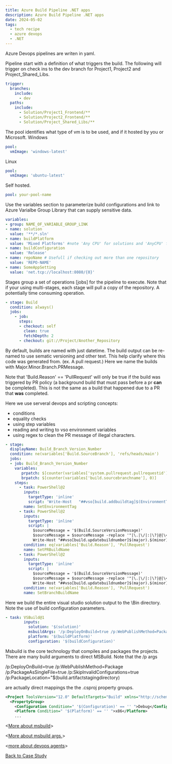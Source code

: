 ```yaml
---
title: Azure Build Pipeline .NET apps
description: Azure Build Pipeline .NET apps
date: 2024-05-02
tags:
  - tech recipe
  - azure devops
  - .NET
---
```


Azure Devops pipelines are writen in yaml.

Pipeline start with a definition of what triggers the build. The following will trigger on check ins to the dev branch for Project1, Project2 and Project_Shared_Libs. 

```yaml
trigger:
  branches:
    include:
      - dev
  paths:
    include:
      - Solution/Project1_Frontend/**
      - Solution/Project2_Frontend/**
      - Solution/Project_Shared_Libs/**
```

The pool identifies what type of vm is to be used, and if it hosted by you or Microsoft.
Windows
```yaml
pool:
  vmImage: 'windows-latest'
```
Linux
```yaml
pool:
  vmImage: 'ubuntu-latest'
```
Self hosted.
```yaml
pool: your-pool-name
``` 

Use the variables section to parameterize build configurations and link to Azure Varialbe Group Library that can supply sensitive data.
```yaml
variables:
- group: NAME_OF_VARIABLE_GROUP_LINK
- name: solution
  value: '**/*.sln'
- name: buildPlatform
  value: 'Mixed Platforms' #note 'Any CPU' for solutions and 'AnyCPU' for .csproj.
- name: buildConfiguration
  value: 'Release'
- name: repoName # Usefull if checking out more than one repository
  value: 'REPO-NAME' 
- name: SomeAppSetting
  value: 'net.tcp://localhost:8080/{0}'

```

Stages group a set of operations [jobs] for the pipeline to execute. Note that if your using multi-stages, each stage will pull a copy of the repository. A potentially time consuming operation.

```yaml
- stage: Build
  condition: always()
  jobs:
    - job:
      steps:
      - checkout: self
        clean: true
        fetchDepth: 2
      - checkout: git://Project/Another_Repository
```
By default, builds are named with just datetime. The build output can be re-named to use sematic versioning and other text. This help clarify where this code was generated from. (ex. A pull request.) Here we name the builds with Major.Minor.Branch.PRMessage. 

Note that 'Build.Reason' == 'PullRequest' will only be true if the build was triggered by PR policy (a background build that must pass before a pr **can** be completed). This is not the same as a build that happened due to a PR that **was** completed.

Here we use serveral devops and scripting concepts:
- conditions
- equality checks
- using step variables
- reading and writing to vso environment variables
- using regex to clean the PR message of illegal characters.

```yaml
- stage:
  displayName: Build_Branch_Version_Number
  condition: ne(variables['Build.SourceBranch'], 'refs/heads/main')
  jobs:
  - job: Build_Branch_Version_Number
    variables:
       prpatch: $[counter(variables['system.pullrequest.pullrequestid'],0)]
       brpatch: $[counter(variables['build.sourcebranchname'], 0)]
    steps:
      - task: PowerShell@2
        inputs:
          targetType: 'inline'
          script: 'Write-Host   "##vso[build.addbuildtag]$(EnvironmentTag)"'
        name: SetEnvironmentTag
      - task: PowerShell@2
        inputs:
          targetType: 'inline'
          script: |
            $sourceMessage = '$(Build.SourceVersionMessage)'
            $sourceMessage = $sourceMessage -replace '"|\.|\/|:|\?|@|\<|\>|\\', ''
            Write-Host "##vso[build.updatebuildnumber]$(major).$(minor)-PullRequest.$(prpatch).$sourceMessage"
        condition: eq(variables['Build.Reason'], 'PullRequest')
        name: SetPRBuildName
      - task: PowerShell@2
        inputs:
          targetType: 'inline'
          script: |
            $sourceMessage = '$(Build.SourceVersionMessage)'
            $sourceMessage = $sourceMessage -replace '"|\.|\/|:|\?|@|\<|\>|\\', '' 
            Write-Host "##vso[build.updatebuildnumber]$(major).$(minor)-$(Build.SourceBranchName).$sourceMessage"
        condition: ne(variables['Build.Reason'], 'PullRequest')
        name: SetBranchBuildName
```

Here we build the entire visual studio solution output to the \Bin directory. Note the use of build configuration parameters.


```yaml
- task: VSBuild@1
        inputs:
          solution: '$(solution)'
          msbuildArgs: '/p:DeployOnBuild=true /p:WebPublishMethod=Package /p:PackageAsSingleFile=true /p:SkipInvalidConfigurations=true /p:PackageLocation="$(Build.SourcesDirectory)\Bin"'
          platform: '$(buildPlatform)'
          configuration: '$(buildConfiguration)'
```

Msbuild is the core technology that compiles and packages the projects. There are many build arguments to direct MSBuild. Note that the /p args 

/p:DeployOnBuild=true 
/p:WebPublishMethod=Package 
/p:PackageAsSingleFile=true 
/p:SkipInvalidConfigurations=true 
/p:PackageLocation="$(build.artifactstagingdirectory)

are actually direct mappings the the .csproj property groups.
```xml
<Project ToolsVersion="12.0" DefaultTargets="Build" xmlns="http://schemas.microsoft.com/developer/msbuild/2003">
  <PropertyGroup>
    <Configuration Condition=" '$(Configuration)' == '' ">Debug</Configuration>
    <Platform Condition=" '$(Platform)' == '' ">x86</Platform>
    ...
```

<[More about msbuild](https://learn.microsoft.com/en-us/visualstudio/msbuild/msbuild-reference?view=vs-2022)>

<[More about msbuild args.](https://learn.microsoft.com/en-us/previous-versions/aspnet/ff398069(v=vs.110)?redirectedfrom=MSDN)>

<[more about devops agents](https://learn.microsoft.com/en-us/azure/devops/pipelines/agents/hosted?view=azure-devops&tabs=yaml)>




<a href="/case-studies/case-study-tfs-to-git">Back to Case Study</a>